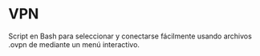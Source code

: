 # VPN
Script en Bash para seleccionar y conectarse fácilmente usando archivos .ovpn de mediante un menú interactivo.
